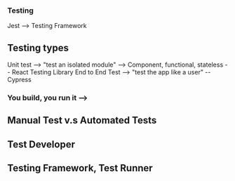 
### Testing

Jest --> Testing Framework


## Testing types
Unit test --> "test an isolated module" --> Component, functional, stateless
-- React Testing Library
End to End Test --> "test the app like a user"
-- Cypress

### You build, you run it --> 

## Manual Test v.s Automated Tests
## Test Developer

## Testing Framework, Test Runner




